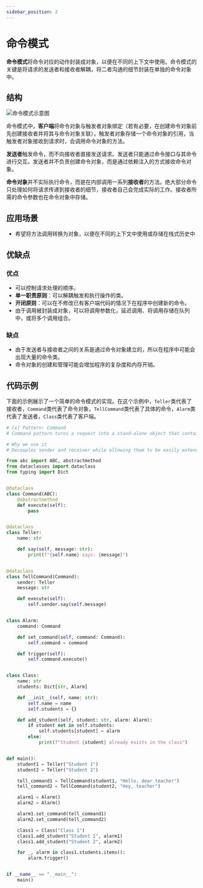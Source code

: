 ```yaml
---
sidebar_position: 2
---
```


# 命令模式
**命令模式**将命令对应的动作封装成对象，以便在不同的上下文中使用。命令模式的关键是将请求的发送者和接收者解耦，将二者沟通的细节封装在单独的命令对象中。

## 结构

![命令模式示意图](https://refactoringguru.cn/images/patterns/diagrams/command/structure.png)

命令模式中，**客户端**将命令对象与触发者对象绑定（若有必要，在创建命令对象前先创建接收者并将其与命令对象关联），触发者对象存储一个命令对象的引用，当触发者对象接收到请求时，会调用命令对象的方法。

**发送者**触发命令，而不向接收者直接发送请求。发送者只能通过命令接口与其命令进行交互。发送者并不负责创建命令对象，而是通过依赖注入的方式接收命令对象。

**命令对象**并不实际执行命令，而是在内部调用一系列**接收者**的方法。绝大部分命令只处理如何将请求传递到接收者的细节，接收者自己会完成实际的工作。接收者所需的命令参数也在命令对象中存储。

## 应用场景

- 希望将方法调用转换为对象，以便在不同的上下文中使用或存储在栈式历史中

## 优缺点
### 优点
- 可以控制请求处理的顺序。
- **单一职责原则**：可以解耦触发和执行操作的类。
- **开闭原则**：可以在不修改已有客户端代码的情况下在程序中创建新的命令。
- 由于调用被封装成对象，可以将调用参数化，延迟调用、将调用存储在队列中，或将多个调用组合。

### 缺点
- 由于发送者与接收者之间的关系是通过命令对象建立的，所以在程序中可能会出现大量的命令类。
- 命令对象的创建和管理可能会增加程序的复杂度和内存开销。

## 代码示例

下面的示例展示了一个简单的命令模式的实现。在这个示例中，`Teller`类代表了接收者，`Command`类代表了命令对象，`TellCommand`类代表了具体的命令，`Alarm`类代表了发送者，`Class`类代表了客户端。

```python
# [x] Pattern: Command
# Command pattern turns a request into a stand-alone object that contains all information about the request

# Why we use it
# Decouples sender and receiver while allowing them to be easily extended

from abc import ABC, abstractmethod
from dataclasses import dataclass
from typing import Dict


@dataclass
class Command(ABC):
    @abstractmethod
    def execute(self):
        pass


@dataclass
class Teller:
    name: str

    def say(self, message: str):
        print(f"{self.name} says: {message}")


@dataclass
class TellCommand(Command):
    sender: Teller
    message: str

    def execute(self):
        self.sender.say(self.message)


class Alarm:
    command: Command

    def set_command(self, command: Command):
        self.command = command

    def trigger(self):
        self.command.execute()


class Class:
    name: str
    students: Dict[str, Alarm]

    def __init__(self, name: str):
        self.name = name
        self.students = {}

    def add_student(self, student: str, alarm: Alarm):
        if student not in self.students:
            self.students[student] = alarm
        else:
            print(f"Student {student} already exists in the class")


def main():
    student1 = Teller("Student 1")
    student2 = Teller("Student 2")

    tell_command1 = TellCommand(student1, "Hello, dear teacher")
    tell_command2 = TellCommand(student2, "Hey, teacher")

    alarm1 = Alarm()
    alarm2 = Alarm()

    alarm1.set_command(tell_command1)
    alarm2.set_command(tell_command2)

    class1 = Class("Class 1")
    class1.add_student("Student 1", alarm1)
    class1.add_student("Student 2", alarm2)

    for _, alarm in class1.students.items():
        alarm.trigger()


if __name__ == "__main__":
    main()
```